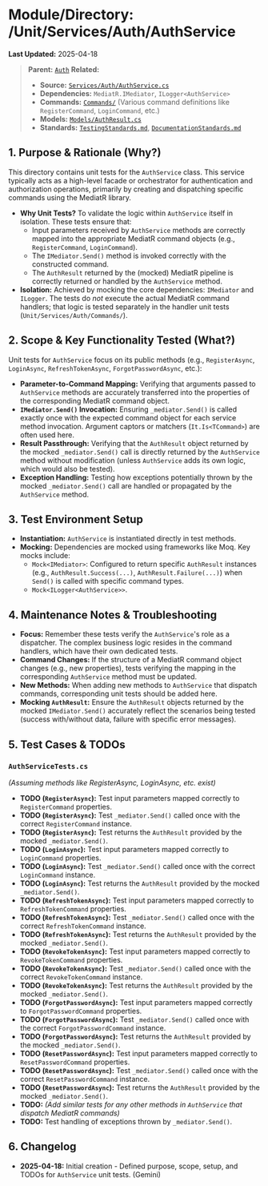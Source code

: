 # Module/Directory: /Unit/Services/Auth/AuthService

**Last Updated:** 2025-04-18

> **Parent:** [`Auth`](../README.md)
> **Related:**
> * **Source:** [`Services/Auth/AuthService.cs`](../../../../../api-server/Services/Auth/AuthService.cs)
> * **Dependencies:** `MediatR.IMediator`, `ILogger<AuthService>`
> * **Commands:** [`Commands/`](../../../../../api-server/Services/Auth/Commands/) (Various command definitions like `RegisterCommand`, `LoginCommand`, etc.)
> * **Models:** [`Models/AuthResult.cs`](../../../../../api-server/Services/Auth/Models/AuthResult.cs)
> * **Standards:** [`TestingStandards.md`](../../../../../Docs/Standards/TestingStandards.md), [`DocumentationStandards.md`](../../../../../Docs/Development/DocumentationStandards.md)

## 1. Purpose & Rationale (Why?)

This directory contains unit tests for the `AuthService` class. This service typically acts as a high-level facade or orchestrator for authentication and authorization operations, primarily by creating and dispatching specific commands using the MediatR library.

* **Why Unit Tests?** To validate the logic within `AuthService` itself in isolation. These tests ensure that:
    * Input parameters received by `AuthService` methods are correctly mapped into the appropriate MediatR command objects (e.g., `RegisterCommand`, `LoginCommand`).
    * The `IMediator.Send()` method is invoked correctly with the constructed command.
    * The `AuthResult` returned by the (mocked) MediatR pipeline is correctly returned or handled by the `AuthService` method.
* **Isolation:** Achieved by mocking the core dependencies: `IMediator` and `ILogger`. The tests do *not* execute the actual MediatR command handlers; that logic is tested separately in the handler unit tests (`Unit/Services/Auth/Commands/`).

## 2. Scope & Key Functionality Tested (What?)

Unit tests for `AuthService` focus on its public methods (e.g., `RegisterAsync`, `LoginAsync`, `RefreshTokenAsync`, `ForgotPasswordAsync`, etc.):

* **Parameter-to-Command Mapping:** Verifying that arguments passed to `AuthService` methods are accurately transferred into the properties of the corresponding MediatR command object.
* **`IMediator.Send()` Invocation:** Ensuring `_mediator.Send()` is called exactly once with the expected command object for each service method invocation. Argument captors or matchers (`It.Is<TCommand>`) are often used here.
* **Result Passthrough:** Verifying that the `AuthResult` object returned by the mocked `_mediator.Send()` call is directly returned by the `AuthService` method without modification (unless `AuthService` adds its own logic, which would also be tested).
* **Exception Handling:** Testing how exceptions potentially thrown by the mocked `_mediator.Send()` call are handled or propagated by the `AuthService` method.

## 3. Test Environment Setup

* **Instantiation:** `AuthService` is instantiated directly in test methods.
* **Mocking:** Dependencies are mocked using frameworks like Moq. Key mocks include:
    * `Mock<IMediator>`: Configured to return specific `AuthResult` instances (e.g., `AuthResult.Success(...)`, `AuthResult.Failure(...)`) when `Send()` is called with specific command types.
    * `Mock<ILogger<AuthService>>`.

## 4. Maintenance Notes & Troubleshooting

* **Focus:** Remember these tests verify the `AuthService`'s role as a dispatcher. The complex business logic resides in the command handlers, which have their own dedicated tests.
* **Command Changes:** If the structure of a MediatR command object changes (e.g., new properties), tests verifying the mapping in the corresponding `AuthService` method must be updated.
* **New Methods:** When adding new methods to `AuthService` that dispatch commands, corresponding unit tests should be added here.
* **Mocking `AuthResult`:** Ensure the `AuthResult` objects returned by the mocked `IMediator.Send()` accurately reflect the scenarios being tested (success with/without data, failure with specific error messages).

## 5. Test Cases & TODOs

### `AuthServiceTests.cs`
*(Assuming methods like RegisterAsync, LoginAsync, etc. exist)*

* **TODO (`RegisterAsync`):** Test input parameters mapped correctly to `RegisterCommand` properties.
* **TODO (`RegisterAsync`):** Test `_mediator.Send()` called once with the correct `RegisterCommand` instance.
* **TODO (`RegisterAsync`):** Test returns the `AuthResult` provided by the mocked `_mediator.Send()`.
* **TODO (`LoginAsync`):** Test input parameters mapped correctly to `LoginCommand` properties.
* **TODO (`LoginAsync`):** Test `_mediator.Send()` called once with the correct `LoginCommand` instance.
* **TODO (`LoginAsync`):** Test returns the `AuthResult` provided by the mocked `_mediator.Send()`.
* **TODO (`RefreshTokenAsync`):** Test input parameters mapped correctly to `RefreshTokenCommand` properties.
* **TODO (`RefreshTokenAsync`):** Test `_mediator.Send()` called once with the correct `RefreshTokenCommand` instance.
* **TODO (`RefreshTokenAsync`):** Test returns the `AuthResult` provided by the mocked `_mediator.Send()`.
* **TODO (`RevokeTokenAsync`):** Test input parameters mapped correctly to `RevokeTokenCommand` properties.
* **TODO (`RevokeTokenAsync`):** Test `_mediator.Send()` called once with the correct `RevokeTokenCommand` instance.
* **TODO (`RevokeTokenAsync`):** Test returns the `AuthResult` provided by the mocked `_mediator.Send()`.
* **TODO (`ForgotPasswordAsync`):** Test input parameters mapped correctly to `ForgotPasswordCommand` properties.
* **TODO (`ForgotPasswordAsync`):** Test `_mediator.Send()` called once with the correct `ForgotPasswordCommand` instance.
* **TODO (`ForgotPasswordAsync`):** Test returns the `AuthResult` provided by the mocked `_mediator.Send()`.
* **TODO (`ResetPasswordAsync`):** Test input parameters mapped correctly to `ResetPasswordCommand` properties.
* **TODO (`ResetPasswordAsync`):** Test `_mediator.Send()` called once with the correct `ResetPasswordCommand` instance.
* **TODO (`ResetPasswordAsync`):** Test returns the `AuthResult` provided by the mocked `_mediator.Send()`.
* **TODO:** *(Add similar tests for any other methods in `AuthService` that dispatch MediatR commands)*
* **TODO:** Test handling of exceptions thrown by `_mediator.Send()`.

## 6. Changelog

* **2025-04-18:** Initial creation - Defined purpose, scope, setup, and TODOs for `AuthService` unit tests. (Gemini)

